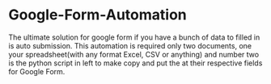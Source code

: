# Google-Form-Automation
The ultimate solution for google form if you have a bunch of data to filled in is auto submission. This automation is required only two documents, one your spreadsheet(with any format Excel, CSV or anything) and number two is the python script in left to make copy and put the at their respective fields for Google Form.
